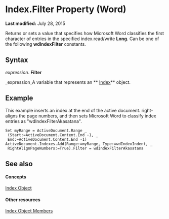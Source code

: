 
# Index.Filter Property (Word)

 **Last modified:** July 28, 2015

Returns or sets a value that specifies how Microsoft Word classifies the first character of entries in the specified index.read/write  **Long**. Can be one of the following  **wdIndexFilter** constants.

## Syntax

 _expression_. **Filter**

 _expression_A variable that represents an  ** [Index](6a2aab98-485b-01c3-8d9b-9e108b455e22.md)** object.


## Example

This example inserts an index at the end of the active document. right-aligns the page numbers, and then sets Microsoft Word to classify index entries as "wdIndexFilterAkasatana".


```
Set myRange = ActiveDocument.Range _ 
 (Start:=ActiveDocument.Content.End -1, _ 
 End:=ActiveDocument.Content.End -1) 
ActiveDocument.Indexes.Add(Range:=myRange, Type:=wdIndexIndent, _ 
 RightAlignPageNumbers:=True).Filter = wdIndexFilterAkasatana
```


## See also


#### Concepts


 [Index Object](6a2aab98-485b-01c3-8d9b-9e108b455e22.md)
#### Other resources


 [Index Object Members](de9f0a3c-dd30-84bd-e122-2d20fa6b3d37.md)
